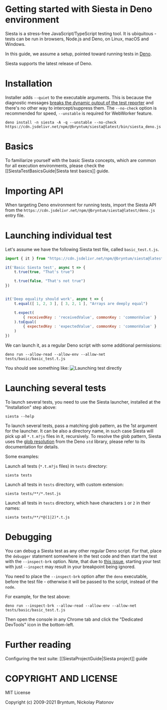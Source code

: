 Getting started with Siesta in Deno environment
================================================

Siesta is a stress-free JavaScript/TypeScript testing tool. It is ubiquitous - tests can be run in browsers, Node.js and Deno, on Linux, macOS and Windows.

In this guide, we assume a setup, pointed toward running tests in [Deno](https://deno.land/). 

Siesta supports the latest release of Deno.

Installation
============

Installer adds `--quiet` to the executable arguments. This is because the diagnostic messages [breaks the dynamic output of the test reporter](https://github.com/denoland/deno/issues/10558) and there's no other way to intercept/suppress them. The `--no-check` option is recommended for speed, `--unstable` is required for WebWorker feature.

```shell
deno install -n siesta -A -q --unstable --no-check https://cdn.jsdelivr.net/npm/@bryntum/siesta@latest/bin/siesta_deno.js
```

Basics
======

To familiarize yourself with the basic Siesta concepts, which are common for all execution environments, please check the [[SiestaTestBasicsGuide|Siesta test basics]] guide. 


Importing API
=============

When targeting Deno environment for running tests, import the Siesta API from the `https://cdn.jsdelivr.net/npm/@bryntum/siesta@latest/deno.js` entry file.


Launching individual test
===============

Let's assume we have the following Siesta test file, called `basic_test.t.js`.

```javascript
import { it } from "https://cdn.jsdelivr.net/npm/@bryntum/siesta@latest/deno.js"

it('Basic Siesta test', async t => {
    t.true(true, "That's true")

    t.true(false, "That's not true")
})


it('Deep equality should work', async t => {
    t.equal([ 1, 2, 3 ], [ 3, 2, 1 ], "Arrays are deeply equal")

    t.expect(
        { receivedKey : 'receivedValue', commonKey : 'commonValue' }
    ).toEqual(
        { expectedKey : 'expectedValue', commonKey : 'commonValue' }
    )
})
```

We can launch it, as a regular Deno script with some additional permissions:

```shell
deno run --allow-read --allow-env --allow-net tests/basic/basic_test.t.js
```

You should see something like:
![Launching test directly](media://getting_started_deno/getting_started_deno_1.jpg)


Launching several tests
===============

To launch several tests, you need to use the Siesta launcher, installed at the "Installation" step above:

```shell
siesta --help
```

To launch several tests, pass a matching glob pattern, as the 1st argument for the launcher. It can be also a directory name, in such case Siesta will pick up all `*.t.m?js` files in it, recursively. To resolve the glob pattern, Siesta uses the [glob resolution](https://doc.deno.land/https/deno.land/std@0.95.0/path/glob.ts) from the Deno `std` library, please refer to its documentation for details. 

Some examples:

Launch all tests (`*.t.m?js` files) in `tests` directory:
```shell
siesta tests
```

Launch all tests in `tests` directory, with custom extension:
```shell
siesta tests/**/*.test.js
```

Launch all tests in `tests` directory, which have characters `1` or `2` in their names:
```shell
siesta tests/**/*@(1|2)*.t.js
```


Debugging
=========

You can debug a Siesta test as any other regular Deno script. For that, place the `debugger` statement somewhere in the test code and then start the test with the `--inspect-brk` option. Note, that due to [this issue](https://github.com/nodejs/node/issues/25215), starting your test with just `--inspect` may result in your breakpoint being ignored. 

You need to place the `--inspect-brk` option after the `deno` executable, before the test file - otherwise it will be passed to the script, instead of the `node`.

For example, for the test above:

```shell
deno run --inspect-brk --allow-read --allow-env --allow-net tests/basic/basic_test.t.js
```

Then open the console in any Chrome tab and click the "Dedicated DevTools" icon in the bottom-left.


Further reading
===============

Configuring the test suite: [[SiestaProjectGuide|Siesta project]] guide


COPYRIGHT AND LICENSE
=================

MIT License

Copyright (c) 2009-2021 Bryntum, Nickolay Platonov
